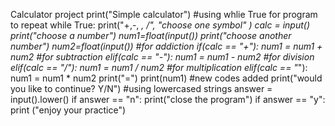 Calculator project
print("Simple calculator")
#using whlie True for program to repeat
while True:
   print("+,-, *, /", "choose one symbol" )
   calc = input()
   print("choose a number")
   num1=float(input())
   print("choose another number")
   num2=float(input())
   #for addiction
   if(calc == "+"):
     num1 = num1 + num2
   #for subtraction
   elif(calc == "-"):
     num1 = num1 - num2
   #for division
   elif(calc == "/"):
     num1 = num1 / num2
   #for multiplication
   elif(calc == "*"):
     num1 = num1 * num2
   print("=")
   print(num1)
   #new codes added
   print("would you like to continue? Y/N")
   #using lowercased strings
   answer = input().lower()
   if answer == "n": 
     print("close the program")
   if answer == "y":
     print ("enjoy your practice")

 
